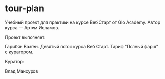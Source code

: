 # tour-plan

Учебный проект для практики на курсе Веб Старт от Glo Academy. Автор курса — Артем Исламов.

Проект выполняет:

Гарибян Вазген. Девятый поток курса Веб Старт. Тариф "Полный фарш" с куратором.

Куратор:

Влад Мансуров

